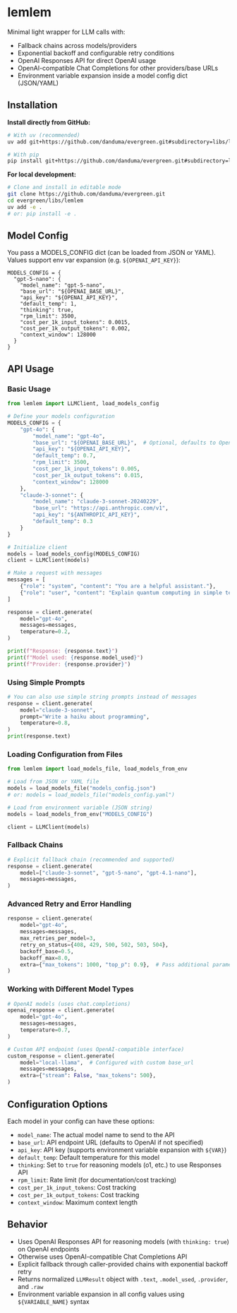 lemlem
======

Minimal light wrapper for LLM calls with:
- Fallback chains across models/providers
- Exponential backoff and configurable retry conditions
- OpenAI Responses API for direct OpenAI usage
- OpenAI-compatible Chat Completions for other providers/base URLs
- Environment variable expansion inside a model config dict (JSON/YAML)

Installation
------------

**Install directly from GitHub:**

```bash
# With uv (recommended)
uv add git+https://github.com/danduma/evergreen.git#subdirectory=libs/lemlem

# With pip
pip install git+https://github.com/danduma/evergreen.git#subdirectory=libs/lemlem
```

**For local development:**

```bash
# Clone and install in editable mode
git clone https://github.com/danduma/evergreen.git
cd evergreen/libs/lemlem
uv add -e .
# or: pip install -e .
```

Model Config
------------

You pass a MODELS_CONFIG dict (can be loaded from JSON or YAML). Values support env var expansion (e.g. `${OPENAI_API_KEY}`):

```
MODELS_CONFIG = {
  "gpt-5-nano": {
    "model_name": "gpt-5-nano",
    "base_url": "${OPENAI_BASE_URL}",
    "api_key": "${OPENAI_API_KEY}",
    "default_temp": 1,
    "thinking": true,
    "rpm_limit": 3500,
    "cost_per_1k_input_tokens": 0.0015,
    "cost_per_1k_output_tokens": 0.002,
    "context_window": 128000
  }
}
```

API Usage
---------

### Basic Usage

```python
from lemlem import LLMClient, load_models_config

# Define your models configuration
MODELS_CONFIG = {
    "gpt-4o": {
        "model_name": "gpt-4o",
        "base_url": "${OPENAI_BASE_URL}",  # Optional, defaults to OpenAI
        "api_key": "${OPENAI_API_KEY}",
        "default_temp": 0.7,
        "rpm_limit": 3500,
        "cost_per_1k_input_tokens": 0.005,
        "cost_per_1k_output_tokens": 0.015,
        "context_window": 128000
    },
    "claude-3-sonnet": {
        "model_name": "claude-3-sonnet-20240229",
        "base_url": "https://api.anthropic.com/v1",
        "api_key": "${ANTHROPIC_API_KEY}",
        "default_temp": 0.3
    }
}

# Initialize client
models = load_models_config(MODELS_CONFIG)
client = LLMClient(models)

# Make a request with messages
messages = [
    {"role": "system", "content": "You are a helpful assistant."},
    {"role": "user", "content": "Explain quantum computing in simple terms."},
]

response = client.generate(
    model="gpt-4o",
    messages=messages,
    temperature=0.2,
)

print(f"Response: {response.text}")
print(f"Model used: {response.model_used}")
print(f"Provider: {response.provider}")
```

### Using Simple Prompts

```python
# You can also use simple string prompts instead of messages
response = client.generate(
    model="claude-3-sonnet",
    prompt="Write a haiku about programming",
    temperature=0.8,
)
print(response.text)
```

### Loading Configuration from Files

```python
from lemlem import load_models_file, load_models_from_env

# Load from JSON or YAML file
models = load_models_file("models_config.json")
# or: models = load_models_file("models_config.yaml")

# Load from environment variable (JSON string)
models = load_models_from_env("MODELS_CONFIG")

client = LLMClient(models)
```

### Fallback Chains

```python
# Explicit fallback chain (recommended and supported)
response = client.generate(
    model=["claude-3-sonnet", "gpt-5-nano", "gpt-4.1-nano"],
    messages=messages,
)
```

### Advanced Retry and Error Handling

```python
response = client.generate(
    model="gpt-4o",
    messages=messages,
    max_retries_per_model=3,
    retry_on_status={408, 429, 500, 502, 503, 504},
    backoff_base=0.5,
    backoff_max=8.0,
    extra={"max_tokens": 1000, "top_p": 0.9},  # Pass additional parameters
)
```

### Working with Different Model Types

```python
# OpenAI models (uses chat.completions)
openai_response = client.generate(
    model="gpt-4o",
    messages=messages,
    temperature=0.7,
)

# Custom API endpoint (uses OpenAI-compatible interface)
custom_response = client.generate(
    model="local-llama",  # Configured with custom base_url
    messages=messages,
    extra={"stream": False, "max_tokens": 500},
)
```

## Configuration Options

Each model in your config can have these options:

- `model_name`: The actual model name to send to the API
- `base_url`: API endpoint URL (defaults to OpenAI if not specified)
- `api_key`: API key (supports environment variable expansion with `${VAR}`)
- `default_temp`: Default temperature for this model
- `thinking`: Set to `true` for reasoning models (o1, etc.) to use Responses API
- `rpm_limit`: Rate limit (for documentation/cost tracking)
- `cost_per_1k_input_tokens`: Cost tracking
- `cost_per_1k_output_tokens`: Cost tracking  
- `context_window`: Maximum context length

## Behavior

- Uses OpenAI Responses API for reasoning models (with `thinking: true`) on OpenAI endpoints
- Otherwise uses OpenAI-compatible Chat Completions API
- Explicit fallback through caller-provided chains with exponential backoff retry
- Returns normalized `LLMResult` object with `.text`, `.model_used`, `.provider`, and `.raw`
- Environment variable expansion in all config values using `${VARIABLE_NAME}` syntax

